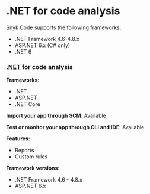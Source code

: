 # .NET for code analysis

Snyk Code supports the following frameworks:

* .NET Framework 4.6-4.8.x
* ASP.NET 6.x (C# only)
* .NET 6

###

### [.NET](./) for code analysis

**Frameworks**:&#x20;

* .NET
* ASP.NET
* .NET Core

**Import your app through SCM**: Available

**Test or monitor your app through CLI and IDE**: Available

**Features**:&#x20;

* Reports
* Custom rules

**Framework versions**:&#x20;

* .NET Framework 4.6 - 4.8.x
* ASP.NET 6.x


